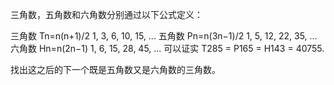 三角数，五角数和六角数分别通过以下公式定义：

三角数		Tn=n(n+1)/2		1, 3, 6, 10, 15, ...
五角数		Pn=n(3n−1)/2		1, 5, 12, 22, 35, ...
六角数		Hn=n(2n−1)		1, 6, 15, 28, 45, ...
可以证实 T285 = P165 = H143 = 40755.

找出这之后的下一个既是五角数又是六角数的三角数。